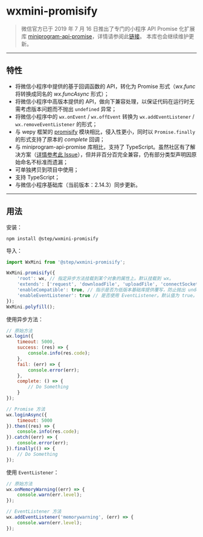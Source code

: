 # wxmini-promisify

> 微信官方已于 2019 年 7 月 16 日推出了专门的小程序 API Promise 化扩展库 [miniprogram-api-promise](https://github.com/wechat-miniprogram/miniprogram-api-promise)，详情请参阅此[链接](https://developers.weixin.qq.com/miniprogram/dev/extended/utils/api-promise.html)。
> 本库也会继续维护更新。

---

## 特性

* 将微信小程序中提供的基于回调函数的 API，转化为 Promise 形式（*wx.func* 将转换成同名的 *wx.funcAsync* 形式）；
* 将微信小程序中高版本提供的 API，做向下兼容处理，以保证代码在运行时无需考虑版本问题而不抛出 `undefined` 异常；
* 将微信小程序中的 `wx.onEvent` / `wx.offEvent` 转换为 `wx.addEventListener` / `wx.removeEventListener` 的形式；
* 与 wepy 框架的 [promisify](https://github.com/Tencent/wepy/wiki/wepy%E9%A1%B9%E7%9B%AE%E4%B8%AD%E4%BD%BF%E7%94%A8async-await) 模块相比，侵入性更小，同时以 `Promise.finally` 的形式支持了原本的 *complete* 回调；
* 与 miniprogram-api-promise 库相比，支持了 TypeScript。虽然社区有了解决方案（[详情参考此 Issue](https://github.com/wechat-miniprogram/miniprogram-api-promise/issues/5)），但并非百分百完全兼容，仍有部分类型声明因原始命名不标准而遗漏；
* 可单独拷贝到项目中使用；
* 支持 TypeScript；
* 与微信小程序基础库（当前版本：2.14.3）同步更新。

---

## 用法

安装：

``` shell
npm install @step/wxmini-promisify
```

导入：

``` javascript
import WxMini from '@step/wxmini-promisify';

WxMini.promisify({
    'root': wx, // 指定异步方法挂载到某个对象的属性上。默认挂载到 wx。
    'extends': ['request', 'downloadFile', 'uploadFile', 'connectSocket'], // 若基础库新增了某些 API 而该库尚未更新，可由此传入相应的方法名数组以转换成异步方法。
    'enableCompatible': true, // 指示是否为低版本基础库提供覆写，防止抛出 undefined。默认值为 true。
    'enableEventListener': true // 是否使用 EventListener。默认值为 true。
});
WxMini.polyfill();
```

使用异步方法：

``` javascript
// 原始方法
wx.login({
    timeout: 5000,
    success: (res) => {
        console.info(res.code);
    },
    fail: (err) => {
        console.error(err);
    },
    complete: () => {
        // Do Something
    }
});

// Promise 方法
wx.loginAsync({
    timeout: 5000
}).then((res) => {
    console.info(res.code);
}).catch((err) => {
    console.error(err);
}).finally(() => {
    // Do Something
});
```

使用 `EventListener`：
``` javascript
// 原始方法
wx.onMemoryWarning((err) => {
    console.warn(err.level);
});

// EventListener 方法
wx.addEventListener('memorywarning', (err) => {
    console.warn(err.level);
});
```